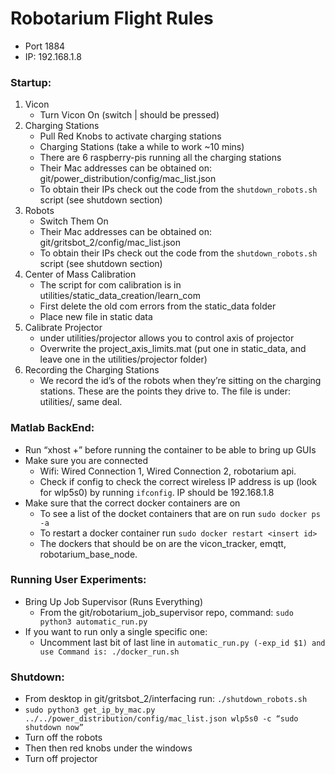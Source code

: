 # Robotarium Flight Rules

- Port 1884
- IP: 192.168.1.8

### Startup:
1. Vicon
    - Turn Vicon On (switch | should be pressed)
2. Charging Stations
    - Pull Red Knobs to activate charging stations
    - Charging Stations (take a while to work ~10 mins)
    - There are 6 raspberry-pis running all the charging stations
    - Their Mac addresses can be obtained on: git/power_distribution/config/mac_list.json
    - To obtain their IPs check out the code from the ``shutdown_robots.sh`` script (see shutdown section)
3. Robots
    - Switch Them On
    - Their Mac addresses can be obtained on: git/gritsbot_2/config/mac_list.json
    - To obtain their IPs check out the code from the ``shutdown_robots.sh`` script (see shutdown section)
4. Center of Mass Calibration
    - The script for com calibration is in utilities/static_data_creation/learn_com
    - First delete the old com errors from the static_data folder
    - Place new file in static data
5. Calibrate Projector
    - under utilities/projector allows you to control axis of projector
    - Overwrite the project_axis_limits.mat (put one in static_data, and leave one in the utilities/projector folder)
6. Recording the Charging Stations
    - We record the id’s of the robots when they’re sitting on the charging stations. These are the points they drive to. The file is under: utilities/, same deal.

### Matlab BackEnd:
- Run “xhost +” before running the container  to be able to bring up GUIs
- Make sure you are connected
    - Wifi: Wired Connection 1, Wired Connection 2, robotarium api.
    - Check if config to check the correct wireless IP address is up (look for wlp5s0) by running ``ifconfig``. IP should be 192.168.1.8
- Make sure that the correct docker containers are on
    - To see a list of the docket containers that are on run ``sudo docker ps -a``
    - To restart a docker container run ``sudo docker restart <insert id>``
    - The dockers that should be on are the vicon_tracker, emqtt, robotarium_base_node.

### Running User Experiments:
- Bring Up Job Supervisor (Runs Everything)
    - From the git/robotarium_job_supervisor repo, command: ``sudo python3 automatic_run.py``
- If you want to run only a single specific one:
    - Uncomment last bit of last line in ``automatic_run.py (-exp_id $1) and use Command is: ./docker_run.sh``

### Shutdown:
- From desktop in git/gritsbot_2/interfacing run: ``./shutdown_robots.sh``
- ``sudo python3 get_ip_by_mac.py ../../power_distribution/config/mac_list.json wlp5s0 -c “sudo shutdown now”``
- Turn off the robots
- Then then red knobs under the windows
- Turn off projector
